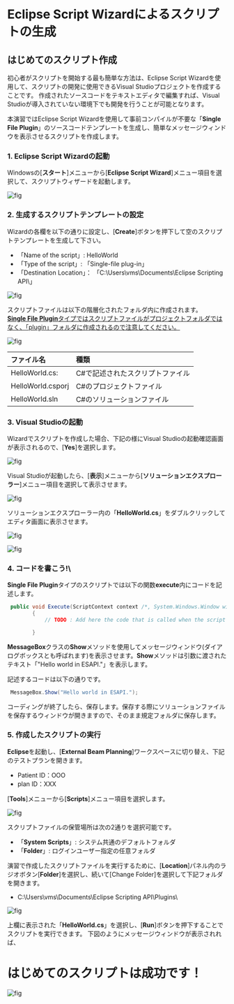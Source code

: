 # Eclipse Script Wizardによるスクリプトの生成

## はじめてのスクリプト作成

初心者がスクリプトを開始する最も簡単な方法は、Eclipse Script Wizardを使用して、スクリプトの開発に使用できるVisual Studioプロジェクトを作成することです。  作成されたソースコードをテキストエディタで編集すれば、Visual Studioが導入されていない環境下でも開発を行うことが可能となります。  

本演習ではEclipse Script Wizardを使用して事前コンパイルが不要な「**Single File Plugin**」のソースコードテンプレートを生成し、簡単なメッセージウィンドウを表示させるスクリプトを作成します。

### 1. Eclipse Script Wizardの起動  

Windowsの[**スタート**]メニューから[**Eclipse Script Wizard**]メニュー項目を選択して、スクリプトウィザードを起動します。  

![fig](../img/1_1_01.jpg)

### 2. 生成するスクリプトテンプレートの設定  

Wizardの各欄を以下の通りに設定し、[**Create**]ボタンを押下して空のスクリプトテンプレートを生成して下さい。

- 「Name of the script」: HelloWorld
- 「Type of the script」: 「Single-file plug-in」
- 「Destination Location」： 「C:\Users\vms\Documents\Eclipse Scripting API\」

![fig](../img/1_1_02.jpg)

スクリプトファイルは以下の階層化されたフォルダ内に作成されます。  
<u>**Single File Plugin**タイプではスクリプトファイルがプロジェクトフォルダではなく、「plugin」フォルダに作成されるので注意してください。</u>

![fig](../img/1_1_03.jpg)

| ファイル名 | 種類 |
| :---- | :---- |
| HelloWorld.cs:| C#で記述されたスクリプトファイル |
| HelloWorld.csporj | C#のプロジェクトファイル |
| HelloWorld.sln | C#のソリューションファイル |

### 3. Visual Studioの起動  

Wizardでスクリプトを作成した場合、下記の様にVisual Studioの起動確認画面が表示されるので、[**Yes**]を選択します。

![fig](../img/1_1_04.jpg)

Visual Studioが起動したら、[**表示**]メニューから[**ソリューションエクスプローラー**]メニュー項目を選択して表示させます。

![fig](../img/1_1_05.jpg)

ソリューションエクスプローラー内の「**HelloWorld.cs**」をダブルクリックしてエディタ画面に表示させます。

![fig](../img/1_1_06.jpg)

![fig](../img/1_1_07.jpg)

### 4. コードを書こう!\

**Single File Plugin**タイプのスクリプトでは以下の関数**execute**内にコードを記述します。

```csharp
 public void Execute(ScriptContext context /*, System.Windows.Window window, ScriptEnvironment environment*/)
        {
            // TODO : Add here the code that is called when the script is launched from Eclipse.

        }
```

**MessageBox**クラスの**Show**メソッドを使用してメッセージウィンドウ(ダイアログボックスとも呼ばれます)を表示させます。**Show**メソッドは引数に渡されたテキスト「"Hello world in ESAPI."」を表示します。  

記述するコードは以下の通りです。  

```csharp
 MessageBox.Show("Hello world in ESAPI.");
```

コーディングが終了したら、保存します。保存する際にソリューションファイルを保存するウィンドウが開きますので、そのまま規定フォルダに保存します。

### 5. 作成したスクリプトの実行

**Eclipse**を起動し、[**External Beam Planning**]ワークスペースに切り替え、下記のテストプランを開きます。

- Patient ID：OOO
- plan ID：XXX

[**Tools**]メニューから[**Scripts**]メニュー項目を選択します。

![fig](../img/1_1_08.jpg)

スクリプトファイルの保管場所は次の2通りを選択可能です。

- 「**System Scripts**」: システム共通のデフォルトフォルダ
- 「**Folder**」: ログインユーザー指定の任意フォルダ

演習で作成したスクリプトファイルを実行するために、[**Location**]パネル内のラジオボタン[**Folder**]を選択し、続いて[Change Folder]を選択して下記フォルダを開きます。

- C:\Users\vms\Documents\Eclipse Scripting API\Plugins\

![fig](../img/1_1_09.jpg)

上欄に表示された「**HelloWorld.cs**」を選択し、[**Run**]ボタンを押下することでスクリプトを実行できます。
下図のようにメッセージウィンドウが表示されれば、
# **はじめてのスクリプトは成功です！**

![fig](../img/1_1_10.jpg)
